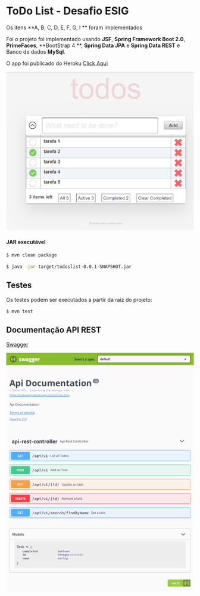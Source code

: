 #  ToDo List - Desafio ESIG 

Os itens **A, B, C, D, E, F, G, I ** foram implementados

Foi o projeto foi implementado usando **JSF**, **Spring Framework Boot 2.0**, **PrimeFaces**, **BootStrap 4 **, **Spring Data JPA** e **Spring Data REST** e Banco de dados **MySql**.

O app foi publicado do Heroku [Click Aqui](https://todosesig.herokuapp.com)


![](todos.png)


#### JAR executável 


```bash
$ mvn clean package
``` 

```bash
$ java -jar target/todoslist-0.0.1-SNAPSHOT.jar
```


## Testes

Os testes podem ser executados a partir da raiz do projeto:

```bash
$ mvn test
```

## Documentação API REST

[Swagger](https://todosesig.herokuapp.com/swagger-ui.html#/api-rest-controller)

![](todos-swagger.png)



